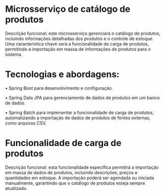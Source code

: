 # Microsserviço de catálogo de produtos

Descrição funcional: este microsserviço gerenciará o catálogo de
produtos, incluindo informações detalhadas dos produtos e o controle de
estoque. Uma característica chave será a funcionalidade de carga de produtos,
permitindo a importação em massa de informações de produtos para o sistema.

# Tecnologias e abordagens:

• Spring Boot para desenvolvimento e configuração. <p>
• Spring Data JPA para gerenciamento de dados de produtos em um 
banco de dados. <p>
• Spring Batch para implementar a funcionalidade de carga de produtos,
automatizando a importação de dados de produtos de fontes externas,
como arquivos CSV.

# Funcionalidade de carga de produtos

Descrição funcional: esta funcionalidade específica permitirá a
importação em massa de dados de produtos, incluindo descrições, preços e
quantidades em estoque. A importação poderá ser agendada ou iniciada
manualmente, garantindo que o catálogo de produtos esteja sempre atualizado.
